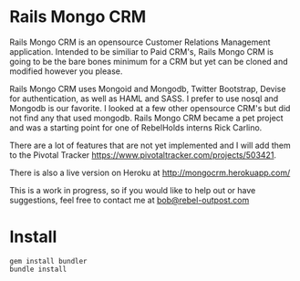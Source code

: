 Rails Mongo CRM
===============

Rails Mongo CRM is an opensource Customer Relations Management application.  Intended to be similiar to Paid CRM's, Rails Mongo CRM is going to be the bare bones minimum for a CRM but yet can be cloned and modified however you please.

Rails Mongo CRM uses Mongoid and Mongodb, Twitter Bootstrap, Devise for authentication, as well as HAML and SASS.  I prefer to use nosql and Mongodb is our favorite.  I looked at a few other opensource CRM's but did not find any that used mongodb.  Rails Mongo CRM became a pet project and was a starting point for one of RebelHolds interns Rick Carlino.

There are a lot of features that are not yet implemented and I will add them to the Pivotal Tracker https://www.pivotaltracker.com/projects/503421.

There is also a live version on Heroku at http://mongocrm.herokuapp.com/

This is a work in progress, so if you would like to help out or have suggestions, feel free to contact me at bob@rebel-outpost.com 

Install
=======

    gem install bundler
    bundle install


